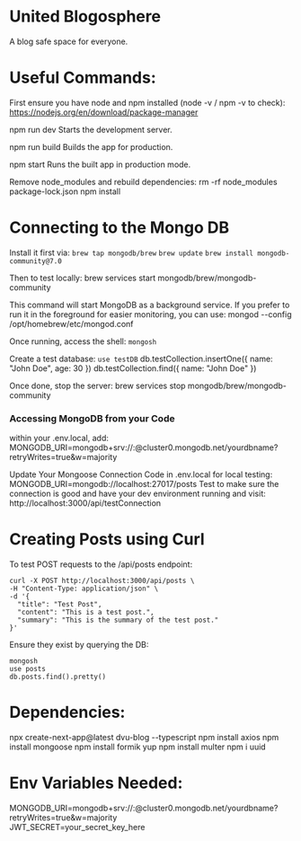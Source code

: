 # United Blogosphere
A blog safe space for everyone.


# Useful Commands:

First ensure you have node and npm installed (node -v / npm -v to check):
https://nodejs.org/en/download/package-manager

npm run dev
    Starts the development server.

npm run build
    Builds the app for production.

npm start
    Runs the built app in production mode.

Remove node_modules and rebuild dependencies:
rm -rf node_modules package-lock.json
npm install

# Connecting to the Mongo DB
Install it first via: 
`brew tap mongodb/brew`
`brew update`
`brew install mongodb-community@7.0`

Then to test locally:
brew services start mongodb/brew/mongodb-community

This command will start MongoDB as a background service. If you prefer to run it in the foreground for easier monitoring, you can use:
mongod --config /opt/homebrew/etc/mongod.conf

Once running, access the shell: `mongosh`

Create a test database: `use testDB`
db.testCollection.insertOne({ name: "John Doe", age: 30 })
db.testCollection.find({ name: "John Doe" })

Once done, stop the server:
brew services stop mongodb/brew/mongodb-community


### Accessing MongoDB from your Code
within your .env.local, add:
MONGODB_URI=mongodb+srv://<username>:<password>@cluster0.mongodb.net/yourdbname?retryWrites=true&w=majority  

Update Your Mongoose Connection Code in .env.local for local testing: MONGODB_URI=mongodb://localhost:27017/posts
Test to make sure the connection is good and have your dev environment running and visit: http://localhost:3000/api/testConnection


# Creating Posts using Curl

To test POST requests to the /api/posts endpoint:
```
curl -X POST http://localhost:3000/api/posts \
-H "Content-Type: application/json" \
-d '{
  "title": "Test Post",
  "content": "This is a test post.",
  "summary": "This is the summary of the test post."
}'
```

Ensure they exist by querying the DB:
```
mongosh
use posts
db.posts.find().pretty()
```


# Dependencies: 
npx create-next-app@latest dvu-blog --typescript
npm install axios 
npm install mongoose
npm install formik yup
npm install multer
npm i uuid


# Env Variables Needed:
MONGODB_URI=mongodb+srv://<username>:<password>@cluster0.mongodb.net/yourdbname?retryWrites=true&w=majority  
JWT_SECRET=your_secret_key_here